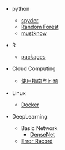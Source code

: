 <!-- _sidebar.md -->

* python
  * [spyder](/ProjectDocs/爬虫.md)
  * [Random Forest](/ProjectDocs/RF.md)
  * [mustknow](/ProjectDocs/Pythonlearner.md)
* R
  * [packages](/ProjectDocs/R包.md)
* Cloud Computing
   * [使用指南与问题](/ProjectDocs/cloudcomputing.md)
 

* Linux
  * [Docker](https://blog.csdn.net/xyl192960/article/details/120246820)

 * DeepLearning
    * Basic Network
       * [DenseNet](/ProjectDocs/DenseNet.md)
    * [Error Record](/ProjectDocs/ERROR_Record.md)
   
 

